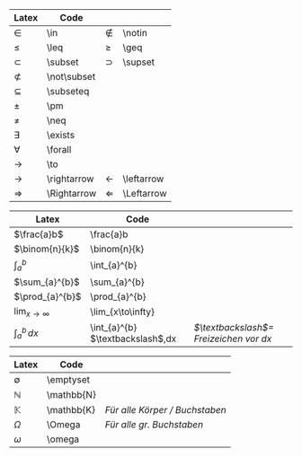 
| Latex         | Code        |              |            |
| ------------- | ----------- | ------------ | ---------- |
| $\in$         | \in         | $\notin$     | \notin     |
| $\leq$        | \leq        | $\geq$       | \geq       |
| $\subset$     | \subset     | $\supset$    | \supset    |
| $\not\subset$ | \not\subset |              |            |
| $\subseteq$   | \subseteq   |              |            |
| $\pm$         | \pm         |              |            |
| $\neq$        | \neq        |              |            |
| $\exists$     | \exists     |              |            |
| $\forall$     | \forall     |              |            |
| $\to$         | \to         |              |            |
| $\rightarrow$ | \rightarrow | $\leftarrow$ | \leftarrow |
| $\Rightarrow$ | \Rightarrow | $\Leftarrow$ | \Leftarrow |

| Latex               | Code                             |                                        |
| ------------------- | -------------------------------- | -------------------------------------- |
| $\frac{a}b$         | \frac{a}b                        |                                        |
| $\binom{n}{k}$      | \binom{n}{k}                     |                                        |
| $\int_{a}^{b}$      | \int_{a}^{b}                     |                                        |
| $\sum_{a}^{b}$      | \sum_{a}^{b}                     |                                        |
| $\prod_{a}^{b}$     | \prod_{a}^{b}                    |                                        |
| $\lim_{x\to\infty}$ | \lim_{x\to\infty}                |                                        |
| $\int_{a}^{b} \,dx$ | \int_{a}^{b} $\textbackslash$,dx | *$\textbackslash$= Freizeichen vor dx* |

| Latex        | Code       |                                |
| ------------ | ---------- | ------------------------------ |
| $\emptyset$  | \emptyset  |                                |
| $\mathbb{N}$ | \mathbb{N} |                                |
| $\mathbb{K}$ | \mathbb{K} | *Für alle Körper / Buchstaben* |
| $\Omega$     | \Omega     | *Für alle gr. Buchstaben*      |
| $\omega$     | \omega     |                                |

